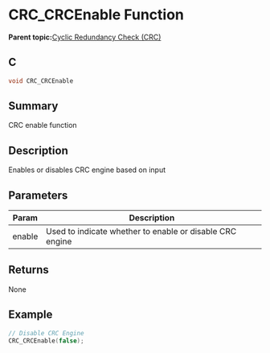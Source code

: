 # CRC\_CRCEnable Function

**Parent topic:**[Cyclic Redundancy Check \(CRC\)](GUID-B6C45E07-83FE-48CE-89A7-B19D06AEAC44.md)

## C

```c
void CRC_CRCEnable
```

## Summary

CRC enable function

## Description

Enables or disables CRC engine based on input

## Parameters

|Param|Description|
|-----|-----------|
|enable|Used to indicate whether to enable or disable CRC engine|

## Returns

None

## Example

```c
// Disable CRC Engine
CRC_CRCEnable(false);
```

